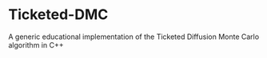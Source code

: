 # Ticketed-DMC
A generic educational implementation of the Ticketed Diffusion Monte Carlo algorithm in C++
